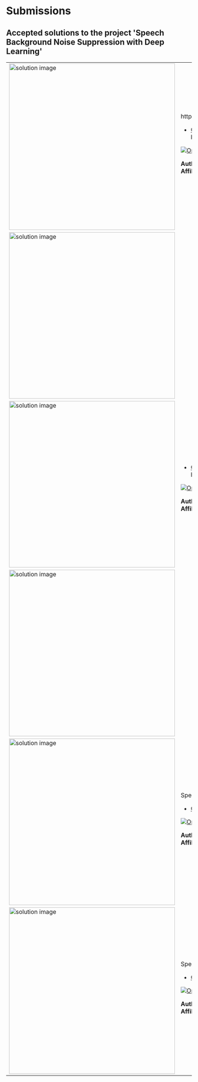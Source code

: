# Submissions

## Accepted solutions to the project 'Speech Background Noise Suppression with Deep Learning'
<table>
<tr class="odd">
<td width ="500">
<img src="Speech Background Noise Suppression with Deep Learning" alt="solution image" width="450"/>
</td>
<td width ="500">
https://gist.githubusercontent.com/robertogl/e0115dc303472a9cfd52bbbc8edb7665/raw/denoiseRNN.png<br>
<ul>
<li><a href="Speech noise reduction using Recurrent Neural Network (RNN) trained with added Gaussian noise/">GitHub repository</a></li>
https://github.com/BanmaS/MATLAB-denoise</ul>

[![Open in MATLAB Online](https://www.mathworks.com/images/responsive/global/open-in-matlab-online.svg)](https://matlab.mathworks.com/open/github/v1?repo=)

**Author:** BanmaS/MATLAB-denoise</br>
**Affiliation** Mingqi Xie, Hefang Zhang, Xiaoheng Xia, and Yu Guo
</td>
</tr>
<tr class="odd">
<td width ="500">
<img src="Shanghai Jiao Tong University" alt="solution image" width="450"/>
</td>
<td width ="500">
<tr class="odd">
<td width ="500">
<img src="Speech Background Noise Suppression with Deep Learning" alt="solution image" width="450"/>
</td>
<td width ="500">
<br>
<ul>
<li><a href="Speech noise reduction using Recurrent Neural Network (RNN) trained with real noise data/">GitHub repository</a></li>
https://github.com/YilikaLoufoua/noise-suppression</ul>

[![Open in MATLAB Online](https://www.mathworks.com/images/responsive/global/open-in-matlab-online.svg)](https://matlab.mathworks.com/open/github/v1?repo=)

**Author:** YilikaLoufoua/noise-suppression</br>
**Affiliation** Samantha Zhan and Yilika Loufoua
</td>
</tr>
<tr class="odd">
<td width ="500">
<img src="University of Waterloo, Texas Christian University" alt="solution image" width="450"/>
</td>
<td width ="500">
<tr class="odd">
<td width ="500">
<img src="https://gist.githubusercontent.com/robertogl/e0115dc303472a9cfd52bbbc8edb7665/raw/denoiseRNN.png" alt="solution image" width="450"/>
</td>
<td width ="500">
Speech noise reduction using Recurrent Neural Network (RNN) trained with added Gaussian noise<br>
<ul>
<li><a href="https://github.com/BanmaS/MATLAB-denoise/">GitHub repository</a></li>
</ul>

[![Open in MATLAB Online](https://www.mathworks.com/images/responsive/global/open-in-matlab-online.svg)](https://matlab.mathworks.com/open/github/v1?repo=BanmaS/MATLAB-denoise)

**Author:** Mingqi Xie, Hefang Zhang, Xiaoheng Xia, and Yu Guo</br>
**Affiliation** Shanghai Jiao Tong University
</td>
</tr>
<tr class="odd">
<td width ="500">
<img src="" alt="solution image" width="450"/>
</td>
<td width ="500">
Speech noise reduction using Recurrent Neural Network (RNN) trained with real noise data<br>
<ul>
<li><a href="https://github.com/YilikaLoufoua/noise-suppression/">GitHub repository</a></li>
</ul>

[![Open in MATLAB Online](https://www.mathworks.com/images/responsive/global/open-in-matlab-online.svg)](https://matlab.mathworks.com/open/github/v1?repo=YilikaLoufoua/noise-suppression)

**Author:** Samantha Zhan and Yilika Loufoua</br>
**Affiliation** University of Waterloo, Texas Christian University
</td>
</tr>
</table>
